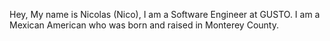 Hey, My name is Nicolas (Nico), I am a Software Engineer at GUSTO. I am a Mexican American who was born and raised in Monterey County.
